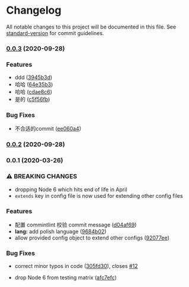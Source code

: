 # Changelog

All notable changes to this project will be documented in this file. See [standard-version](https://github.com/conventional-changelog/standard-version) for commit guidelines.

### [0.0.3](https://github.com/youngjuning/conventional-commits-demo/compare/v0.0.2...v0.0.3) (2020-09-28)


### Features

* ddd ([3945b3d](https://github.com/youngjuning/conventional-commits-demo/commit/3945b3df8163beb802e0f49a66a3ca063fb89191))
* 哈哈 ([64e35b3](https://github.com/youngjuning/conventional-commits-demo/commit/64e35b3e4684548f8e305c1bfbd5fddf5df4b48b))
* 哈哈 ([cdae8c6](https://github.com/youngjuning/conventional-commits-demo/commit/cdae8c68cae06e57bd73b1850c8d448205eb0747))
* 是的 ([c5f56fb](https://github.com/youngjuning/conventional-commits-demo/commit/c5f56fb9dfb8ff88e91d128902ce12360744c32a))


### Bug Fixes

* 不合适的commit ([ee060a4](https://github.com/youngjuning/conventional-commits-demo/commit/ee060a458e8f48479d46eb083231015651e83a3b))

### [0.0.2](https://github.com/youngjuning/conventional-commits-demo/compare/v0.0.1...v0.0.2) (2020-09-28)

### 0.0.1 (2020-03-26)

### ⚠ BREAKING CHANGES

- dropping Node 6 which hits end of life in April
- `extends` key in config file is now used for extending other config files

### Features

- 配置 commintlint 校验 commit message ([d04af69](https://github.com/youngjuning/conventional-commits-demo/commit/d04af69496367377d6a3d9ab30bb9f4238e0c20d))
- **lang:** add polish language ([9684b02](https://github.com/youngjuning/conventional-commits-demo/commit/9684b026b6dd06543e86881a04adac88914a0935))
- allow provided config object to extend other configs ([92077ee](https://github.com/youngjuning/conventional-commits-demo/commit/92077eea1af7675a2d33552ec7481ea2f4634087))

### Bug Fixes

- correct minor typos in code ([305fd30](https://github.com/youngjuning/conventional-commits-demo/commit/305fd30228fc32ddfed2b993f0f6103535a0c92d)), closes [#12](https://github.com/youngjuning/conventional-commits-demo/issues/12)

* drop Node 6 from testing matrix ([afc7efc](https://github.com/youngjuning/conventional-commits-demo/commit/afc7efcd221dde464ca6d45145d7a5559c9f7d3f))
